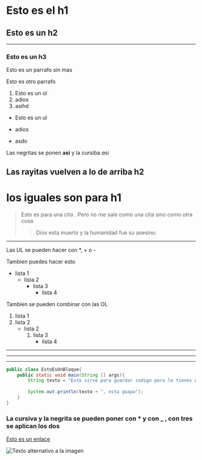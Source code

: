 # Esto es el h1

## Esto es un h2

---  

### Esto es un h3

Esto es un parrafo sin mas

Esto es otro parrafo

1. Esto es un ol
2. adios
3. asihd

- Esto es un ul

- adios
- asdo

Las negritas se ponen **asi** y la cursiba *asi*

Las rayitas vuelven a lo de arriba h2
---

los iguales son para h1
===

>Esto es para una cita . Pero no me sale como una cita sino como otra cosa
>
>>Dios esta muerto y la humanidad fue su asesino.

---
Las UL se pueden hacer con *, + o -

Tambien puedes hacer esto

- lista 1
  - lista 2
    - lista 3
      - lista 4

Tambien se pueden combinar con las OL

1. lista 1
2. lista 2
   - lista 2
     1. lista 3
        - lista 4

* * *
_ _ _
- - -

~~~~ Java
public class EstoEsUnBloque{
    public static void main(String [] args){
        String texto = "Esto sirve para guardar codigo pero le tienes que especificar el lenguaje con los gusanitos";
    
        System.out.println(texto + ", esta guapo");
    }
} 
~~~~

### La cursiva y la negrita se pueden poner con * y con _ , con tres se aplican los dos

[Esto es un enlace](https://www.youtube.com)

![Texto alternativo a la imagen](/)